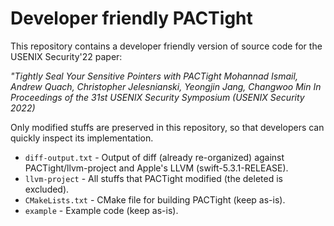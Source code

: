 # Developer friendly PACTight

This repository contains a developer friendly version of source code for the USENIX Security'22 paper:

*"Tightly Seal Your Sensitive Pointers with PACTight
Mohannad Ismail, Andrew Quach, Christopher Jelesnianski, Yeongjin Jang, Changwoo Min
In Proceedings of the 31st USENIX Security Symposium (USENIX Security 2022)*

Only modified stuffs are preserved in this repository, so that developers can quickly inspect its implementation.

 * `diff-output.txt` - Output of diff (already re-organized) against PACTight/llvm-project and Apple's LLVM (swift-5.3.1-RELEASE).
 * `llvm-project` - All stuffs that PACTight modified (the deleted is excluded).
 * `CMakeLists.txt` - CMake file for building PACTight (keep as-is).
 * `example` - Example code (keep as-is).

